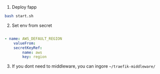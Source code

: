 1. Deploy fapp

```bash
bash start.sh
```

2. Set env from secret
```yaml

- name: AWS_DEFAULT_REGION
    valueFrom:
    secretKeyRef:
        name: aws
        key: region

```

3. If you dont need to middleware, you can ingore `~/traefik-middleware/` 